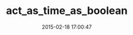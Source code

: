 ---
layout: post
title:  "act_as_time_as_boolean"
repo:   "caedes/act_as_time_as_boolean"
date:   2015-02-18 17:00:47
gemurl: https://github.com/caedes/act_as_time_as_boolean
---